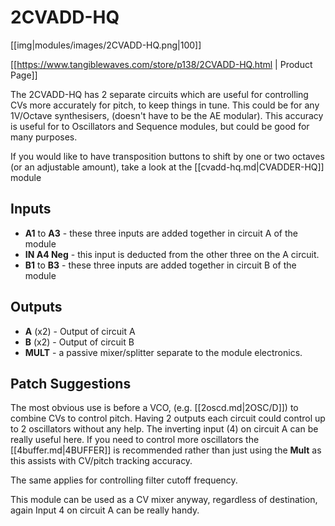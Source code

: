 # 2CVADD-HQ

[[img|modules/images/2CVADD-HQ.png|100]]

[[https://www.tangiblewaves.com/store/p138/2CVADD-HQ.html | Product Page]]

The 2CVADD-HQ has 2 separate circuits which are useful for controlling CVs more accurately for pitch, to keep things in tune. This could be for any 1V/Octave synthesisers, (doesn't have to be the AE modular). This accuracy is useful for to Oscillators and Sequence modules, but could be good for many purposes.

If you would like to have transposition buttons to shift by one or two octaves (or an adjustable amount), take a look at the [[cvadd-hq.md|CVADDER-HQ]] module



## Inputs

* **A1** to **A3** - these three inputs are added together in circuit A of the module
* **IN A4 Neg** - this input is deducted from the other three on the A circuit.
* **B1** to **B3** - these three inputs are added together in circuit B of the module

## Outputs

* **A** (x2) - Output of circuit A
* **B** (x2) - Output of circuit B
* **MULT** - a passive mixer/splitter separate to the module electronics.

## Patch Suggestions

The most obvious use is before a VCO, (e.g. [[2oscd.md|2OSC/D]]) to combine CVs to control pitch. Having 2 outputs each circuit could control up to 2 oscillators without any help. The inverting input (4) on circuit A can be really useful here. If you need to control more oscillators the [[4buffer.md|4BUFFER]] is recommended rather than just using the **Mult** as this assists with CV/pitch tracking accuracy.

The same applies for controlling filter cutoff frequency.

This module can be used as a CV mixer anyway, regardless of destination, again Input 4 on circuit A can be really handy.

